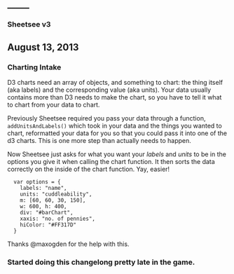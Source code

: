 ## _____
### Sheetsee v3
 

## August 13, 2013
### Charting Intake

D3 charts need an array of objects, and something to chart: the thing itself (aka labels) and the corresponding value (aka units). Your data usually contains more than D3 needs to make the chart, so you have to tell it what to chart from your data to chart. 

Previously Sheetsee required you pass your data through a function, `addUnitsAndLabels()` which took in your data and the things you wanted to chart, reformatted your data for you so that you could pass it into one of the d3 charts. This is one more step than actually needs to happen.

Now Sheetsee just asks for what you want your _labels_ and _units_ to be in the options you give it when calling the chart function. It then sorts the data correctly on the inside of the chart function. Yay, easier! 

```
  var options = {
    labels: "name", 
    units: "cuddleability", 
    m: [60, 60, 30, 150], 
    w: 600, h: 400, 
    div: "#barChart", 
    xaxis: "no. of pennies", 
    hiColor: "#FF317D"
  }
```

Thanks @maxogden for the help with this.

### Started doing this changelong pretty late in the game.
